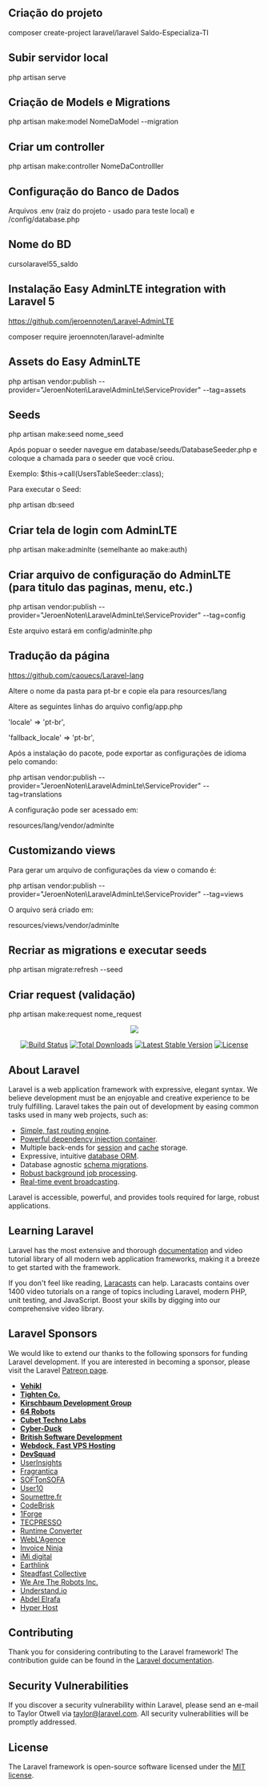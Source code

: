 ## Criação do projeto

composer create-project laravel/laravel Saldo-Especializa-TI

## Subir servidor local

php artisan serve

## Criação de Models e Migrations

php artisan make:model NomeDaModel --migration

## Criar um controller

php artisan make:controller NomeDaControlller

## Configuração do Banco de Dados

Arquivos .env (raiz do projeto - usado para teste local) e /config/database.php

## Nome do BD

cursolaravel55_saldo

## Instalação Easy AdminLTE integration with Laravel 5

https://github.com/jeroennoten/Laravel-AdminLTE

composer require jeroennoten/laravel-adminlte

## Assets do Easy AdminLTE

php artisan vendor:publish --provider="JeroenNoten\LaravelAdminLte\ServiceProvider" --tag=assets

## Seeds

php artisan make:seed nome_seed

Após popuar o seeder navegue em database/seeds/DatabaseSeeder.php e coloque a chamada para o seeder que você criou.

Exemplo: $this->call(UsersTableSeeder::class);

Para executar o Seed:

php artisan db:seed

## Criar tela de login com AdminLTE

php artisan make:adminlte (semelhante ao make:auth)

## Criar arquivo de configuração do AdminLTE (para titulo das paginas, menu, etc.)

php artisan vendor:publish --provider="JeroenNoten\LaravelAdminLte\ServiceProvider" --tag=config

Este arquivo estará em config/adminlte.php

## Tradução da página

https://github.com/caouecs/Laravel-lang

Altere o nome da pasta para pt-br e copie ela para resources/lang

Altere as seguintes linhas do arquivo config/app.php

'locale' => 'pt-br',

'fallback_locale' => 'pt-br',

Após a instalação do pacote, pode exportar as configurações de idioma pelo comando:

php artisan vendor:publish --provider="JeroenNoten\LaravelAdminLte\ServiceProvider" --tag=translations

A configuração pode ser acessado em:

resources/lang/vendor/adminlte

## Customizando views 

Para gerar um arquivo de configurações da view o comando é:

php artisan vendor:publish --provider="JeroenNoten\LaravelAdminLte\ServiceProvider" --tag=views

O arquivo será criado em:

resources/views/vendor/adminlte


## Recriar as migrations e executar seeds

php artisan migrate:refresh --seed


## Criar request (validação)

php artisan make:request nome_request









<p align="center"><img src="https://laravel.com/assets/img/components/logo-laravel.svg"></p>

<p align="center">
<a href="https://travis-ci.org/laravel/framework"><img src="https://travis-ci.org/laravel/framework.svg" alt="Build Status"></a>
<a href="https://packagist.org/packages/laravel/framework"><img src="https://poser.pugx.org/laravel/framework/d/total.svg" alt="Total Downloads"></a>
<a href="https://packagist.org/packages/laravel/framework"><img src="https://poser.pugx.org/laravel/framework/v/stable.svg" alt="Latest Stable Version"></a>
<a href="https://packagist.org/packages/laravel/framework"><img src="https://poser.pugx.org/laravel/framework/license.svg" alt="License"></a>
</p>

## About Laravel

Laravel is a web application framework with expressive, elegant syntax. We believe development must be an enjoyable and creative experience to be truly fulfilling. Laravel takes the pain out of development by easing common tasks used in many web projects, such as:

- [Simple, fast routing engine](https://laravel.com/docs/routing).
- [Powerful dependency injection container](https://laravel.com/docs/container).
- Multiple back-ends for [session](https://laravel.com/docs/session) and [cache](https://laravel.com/docs/cache) storage.
- Expressive, intuitive [database ORM](https://laravel.com/docs/eloquent).
- Database agnostic [schema migrations](https://laravel.com/docs/migrations).
- [Robust background job processing](https://laravel.com/docs/queues).
- [Real-time event broadcasting](https://laravel.com/docs/broadcasting).

Laravel is accessible, powerful, and provides tools required for large, robust applications.

## Learning Laravel

Laravel has the most extensive and thorough [documentation](https://laravel.com/docs) and video tutorial library of all modern web application frameworks, making it a breeze to get started with the framework.

If you don't feel like reading, [Laracasts](https://laracasts.com) can help. Laracasts contains over 1400 video tutorials on a range of topics including Laravel, modern PHP, unit testing, and JavaScript. Boost your skills by digging into our comprehensive video library.

## Laravel Sponsors

We would like to extend our thanks to the following sponsors for funding Laravel development. If you are interested in becoming a sponsor, please visit the Laravel [Patreon page](https://patreon.com/taylorotwell).

- **[Vehikl](https://vehikl.com/)**
- **[Tighten Co.](https://tighten.co)**
- **[Kirschbaum Development Group](https://kirschbaumdevelopment.com)**
- **[64 Robots](https://64robots.com)**
- **[Cubet Techno Labs](https://cubettech.com)**
- **[Cyber-Duck](https://cyber-duck.co.uk)**
- **[British Software Development](https://www.britishsoftware.co)**
- **[Webdock, Fast VPS Hosting](https://www.webdock.io/en)**
- **[DevSquad](https://devsquad.com)**
- [UserInsights](https://userinsights.com)
- [Fragrantica](https://www.fragrantica.com)
- [SOFTonSOFA](https://softonsofa.com/)
- [User10](https://user10.com)
- [Soumettre.fr](https://soumettre.fr/)
- [CodeBrisk](https://codebrisk.com)
- [1Forge](https://1forge.com)
- [TECPRESSO](https://tecpresso.co.jp/)
- [Runtime Converter](http://runtimeconverter.com/)
- [WebL'Agence](https://weblagence.com/)
- [Invoice Ninja](https://www.invoiceninja.com)
- [iMi digital](https://www.imi-digital.de/)
- [Earthlink](https://www.earthlink.ro/)
- [Steadfast Collective](https://steadfastcollective.com/)
- [We Are The Robots Inc.](https://watr.mx/)
- [Understand.io](https://www.understand.io/)
- [Abdel Elrafa](https://abdelelrafa.com)
- [Hyper Host](https://hyper.host)

## Contributing

Thank you for considering contributing to the Laravel framework! The contribution guide can be found in the [Laravel documentation](https://laravel.com/docs/contributions).

## Security Vulnerabilities

If you discover a security vulnerability within Laravel, please send an e-mail to Taylor Otwell via [taylor@laravel.com](mailto:taylor@laravel.com). All security vulnerabilities will be promptly addressed.

## License

The Laravel framework is open-source software licensed under the [MIT license](https://opensource.org/licenses/MIT).
